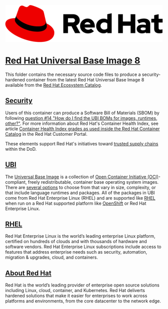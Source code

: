 ![alt text](rh_logo.png)
 
# [Red Hat Universal Base Image 8](https://catalog.redhat.com/software/containers/ubi8/5c647760bed8bd28d0e38f9f)
 
This folder contains the necessary source code files to produce a security-hardened container from the latest Red Hat Universal Base Image 8 available from the [Red Hat Ecosystem Catalog](https://catalog.redhat.com/).
 
## [Security](https://www.redhat.com/security/)
 
Users of this container can produce a Software Bill of Materials (SBOM) by following [question #14 "How do I find the UBI BOMs for images, runtimes, other?"](https://developers.redhat.com/articles/ubi-faq#ubi_details). For more information about Red Hat's Container Health Index, see article [Container Health Index grades as used inside the Red Hat Container Catalog](https://access.redhat.com/articles/2803031) in the Red Hat Customer Portal.
 
These elements support Red Hat's initiatives toward [trusted supply chains](https://www.redhat.com/en/topics/security/what-is-software-supply-chain-security) within the DoD.
 
## [UBI](https://developers.redhat.com/products/rhel/ubi)
 
The [Universal Base Image](https://access.redhat.com/documentation/en-us/red_hat_enterprise_linux/8/html-single/building_running_and_managing_containers/index#con_characteristics-of-ubi-images_assembly_types-of-container-images) is a collection of [Open Container Initiative (OCI)](https://opencontainers.org/)-compliant, freely redistributable, container base operating system images. There are [several options](https://catalog.redhat.com/software/container-stacks/detail/5ec53f50ef29fd35586d9a56) to choose from that vary in size, complexity, or that include language runtimes and packages. All of the packages in UBI come from Red Hat Enterprise Linux (RHEL) and are supported like [RHEL](https://access.redhat.com/support/policy/updates/errata) when run on a Red Hat supported platform like [OpenShift](https://www.redhat.com/en/technologies/cloud-computing/openshift) or Red Hat Enterprise Linux.
 
## [RHEL](https://www.redhat.com/en/technologies/linux-platforms/enterprise-linux)
 
Red Hat Enterprise Linux is the world’s leading enterprise Linux platform, certified on hundreds of clouds and with thousands of hardware and software vendors. Red Hat Enterprise Linux subscriptions include access to features that address enterprise needs such as security, automation, migration & upgrades, cloud, and containers.
 
## [About Red Hat](https://www.redhat.com/en/about/open-source)
 
Red Hat is the world’s leading provider of enterprise open source solutions including Linux, cloud, container, and Kubernetes. Red Hat deliverts hardened solutions that make it easier for enterprises to work across platforms and environments, from the core datacenter to the network edge.

